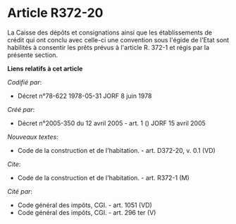 # Article R372-20

La Caisse des dépôts et consignations ainsi que les établissements de crédit qui ont conclu avec celle-ci une convention sous
l'égide de l'Etat sont habilités à consentir les prêts prévus à l'article R. 372-1 et régis par la présente section.

**Liens relatifs à cet article**

_Codifié par_:

  - Décret n°78-622 1978-05-31 JORF 8 juin 1978

_Créé par_:

  - Décret n°2005-350 du 12 avril 2005 - art. 1 () JORF 15 avril 2005

_Nouveaux textes_:

  - Code de la construction et de l'habitation. - art. D372-20, v. 0.1 (VD)

_Cite_:

  - Code de la construction et de l'habitation. - art. R372-1 (M)

_Cité par_:

  - Code général des impôts, CGI. - art. 1051 (VD)
  - Code général des impôts, CGI. - art. 296 ter (V)
